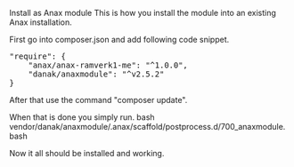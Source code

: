 Install as Anax module
This is how you install the module into an existing Anax installation.

First go into composer.json and add following code snippet.

<pre>
"require": {
    "anax/anax-ramverk1-me": "^1.0.0",
    "danak/anaxmodule": "^v2.5.2"
}
</pre>

After that use the command "composer update".




When that is done you simply run.
bash vendor/danak/anaxmodule/.anax/scaffold/postprocess.d/700_anaxmodule.bash


Now it all should be installed and working.
